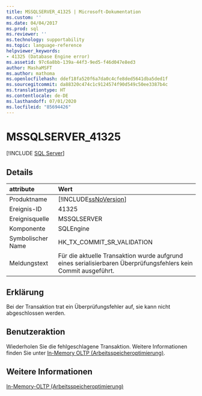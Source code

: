 ```yaml
---
title: MSSQLSERVER_41325 | Microsoft-Dokumentation
ms.custom: ''
ms.date: 04/04/2017
ms.prod: sql
ms.reviewer: ''
ms.technology: supportability
ms.topic: language-reference
helpviewer_keywords:
- 41325 (Database Engine error)
ms.assetid: 97c6a8bb-139a-44f3-9ed5-f46d047e8ed3
author: MashaMSFT
ms.author: mathoma
ms.openlocfilehash: ddef18fa520f6a7da0c4cfe8ded5641dba5ded1f
ms.sourcegitcommit: da88320c474c1c9124574f90d549c50ee3387b4c
ms.translationtype: HT
ms.contentlocale: de-DE
ms.lasthandoff: 07/01/2020
ms.locfileid: "85694426"
---
```

# <a name="mssqlserver_41325"></a>MSSQLSERVER_41325
 [!INCLUDE [SQL Server](../../includes/applies-to-version/sqlserver.md)]
  
## <a name="details"></a>Details  
  
| attribute | Wert |  
| :-------- | :---- |  
|Produktname|[!INCLUDE[ssNoVersion](../../includes/ssnoversion-md.md)]|  
|Ereignis-ID|41325|  
|Ereignisquelle|MSSQLSERVER|  
|Komponente|SQLEngine|  
|Symbolischer Name|HK_TX_COMMIT_SR_VALIDATION|  
|Meldungstext|Für die aktuelle Transaktion wurde aufgrund eines serialisierbaren Überprüfungsfehlers kein Commit ausgeführt.|  
  
## <a name="explanation"></a>Erklärung  
Bei der Transaktion trat ein Überprüfungsfehler auf, sie kann nicht abgeschlossen werden.  
  
## <a name="user-action"></a>Benutzeraktion  
Wiederholen Sie die fehlgeschlagene Transaktion. Weitere Informationen finden Sie unter [In-Memory OLTP &#40;Arbeitsspeicheroptimierung&#41;](~/relational-databases/in-memory-oltp/in-memory-oltp-in-memory-optimization.md).  
  
## <a name="see-also"></a>Weitere Informationen  
[In-Memory-OLTP &#40;Arbeitsspeicheroptimierung&#41;](~/relational-databases/in-memory-oltp/in-memory-oltp-in-memory-optimization.md)  
  
